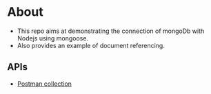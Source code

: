 # About
- This repo aims at demonstrating the connection of mongoDb with Nodejs using mongoose. 
- Also provides an example of document referencing.

## APIs
- [Postman collection](https://gist.github.com/ankitbhattab95/159abe993aedaab50be5d56f98ad38e8)
